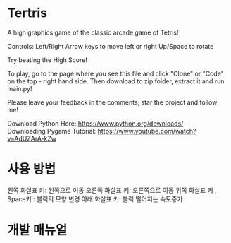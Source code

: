 # Tertris

A high graphics game of the classic arcade game of Tetris!

Controls:
Left/Right Arrow keys to move left or right
Up/Space to rotate

Try beating the High Score!

To play, go to the page where you see this file and click "Clone" or "Code" on the top - right hand side. Then download to zip folder, extract it and run main.py!

Please leave your feedback in the comments, star the project and follow me!

Download Python Here: https://www.python.org/downloads/                                                                                                                             
Downloading Pygame Tutorial: https://www.youtube.com/watch?v=AdUZArA-kZw

# 사용 방법
왼쪽 화살표 키: 왼쪽으로 이동 
오른쪽 화살표 키: 오른쪽으로 이동
위쪽 화살표 키 , Space키 : 블럭의 모양 변경
아래 화살표 키: 블럭 떨어지는 속도증가

# 개발 매뉴얼

